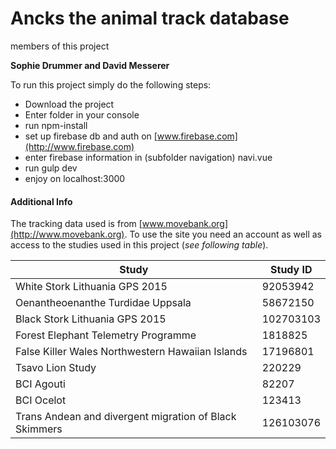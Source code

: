 


# Ancks the animal track database
members of this project

**Sophie Drummer and David Messerer**

To run this project simply do the following steps:

* Download the project
* Enter folder in your console
* run npm-install
* set up firebase db and auth on [www.firebase.com](http://www.firebase.com)
* enter firebase information in (subfolder navigation) navi.vue
* run gulp dev
* enjoy on localhost:3000


#### Additional Info

The tracking data used is from [www.movebank.org](http://www.movebank.org). To use the site you need an account as well as access to the studies used in this project (*see following table*).



| Study | Study ID |
|--------------------------------------------------------|-----------|
| White Stork Lithuania GPS 2015 | 92053942 |
| Oenantheoenanthe Turdidae Uppsala | 58672150 |
| Black Stork Lithuania GPS 2015 | 102703103 |
| Forest Elephant Telemetry Programme | 1818825 |
| False Killer Wales Northwestern Hawaiian Islands | 17196801 |
| Tsavo Lion Study | 220229 |
| BCI Agouti | 82207 |
| BCI Ocelot | 123413 |
| Trans Andean and divergent migration of Black Skimmers | 126103076 |


